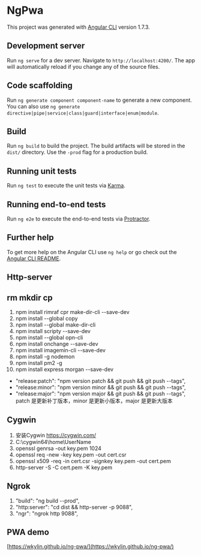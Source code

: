 # NgPwa

This project was generated with [Angular CLI](https://github.com/angular/angular-cli) version 1.7.3.

## Development server

Run `ng serve` for a dev server. Navigate to `http://localhost:4200/`. The app will automatically reload if you change any of the source files.

## Code scaffolding

Run `ng generate component component-name` to generate a new component. You can also use `ng generate directive|pipe|service|class|guard|interface|enum|module`.

## Build

Run `ng build` to build the project. The build artifacts will be stored in the `dist/` directory. Use the `-prod` flag for a production build.

## Running unit tests

Run `ng test` to execute the unit tests via [Karma](https://karma-runner.github.io).

## Running end-to-end tests

Run `ng e2e` to execute the end-to-end tests via [Protractor](http://www.protractortest.org/).

## Further help

To get more help on the Angular CLI use `ng help` or go check out the [Angular CLI README](https://github.com/angular/angular-cli/blob/master/README.md).


## Http-server

## rm mkdir cp

1. npm install rimraf cpr make-dir-cli --save-dev
2. npm install --global copy
3. npm install --global make-dir-cli
4. npm install scripty --save-dev
5. npm install --global opn-cli
6. npm install onchange --save-dev
7. npm install imagemin-cli --save-dev
8. npm install -g nodemon
9. npm install pm2 -g
10. npm install express morgan --save-dev

+ "release:patch": "npm version patch && git push && git push --tags",
+ "release:minor": "npm version minor && git push && git push --tags",
+ "release:major": "npm version major && git push && git push --tags",
patch 是更新补丁版本，minor 是更新小版本，major 是更新大版本

## Cygwin 
1. 安装Cygwin https://cygwin.com/
2. C:\cygwin64\home\UserName
3. openssl genrsa -out key.pem 1024
4. openssl req -new -key key.pem -out cert.csr
5. openssl x509 -req -in cert.csr -signkey key.pem -out cert.pem
6. http-server -S  -C cert.pem -K key.pem

## Ngrok
1. "build": "ng build --prod",
2. "http:server": "cd dist && http-server -p 9088",
3. "ngr": "ngrok http 9088",

## PWA demo
[https://wkylin.github.io/ng-pwa/](https://wkylin.github.io/ng-pwa/)
